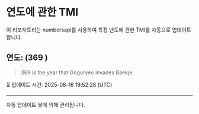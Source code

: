 
# 연도에 관한 TMI

이 리포지토리는 numbersapi를 사용하여 특정 년도에 관한 TMI를 자동으로 업데이트합니다.

## 연도: (369 )
> 369 is the year that Goguryeo invades Baekje.

⏳ 업데이트 시간: 2025-08-16 19:52:28 (UTC)

---
자동 업데이트 봇에 의해 관리됩니다.
